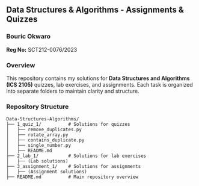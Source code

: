 
## **Data Structures & Algorithms - Assignments & Quizzes**  
### **Bouric Okwaro**  
**Reg No:** SCT212-0076/2023  

### **Overview**  
This repository contains my solutions for **Data Structures and Algorithms (ICS 2105)** quizzes, lab exercises, and assignments. Each task is organized into separate folders to maintain clarity and structure.  

### **Repository Structure**  
```
Data-Structures-Algorithms/
├── 1_quiz_1/          # Solutions for quizzes
│   ├── remove_duplicates.py
│   ├── rotate_array.py
│   ├── contains_duplicate.py
│   ├── single_number.py
│   ├── README.md
├── 2_lab_1/           # Solutions for lab exercises
│   ├── (Lab solutions)
├── 3_assignment_1/    # Solutions for assignments
│   ├── (Assignment solutions)
├── README.md          # Main repository overview
```
